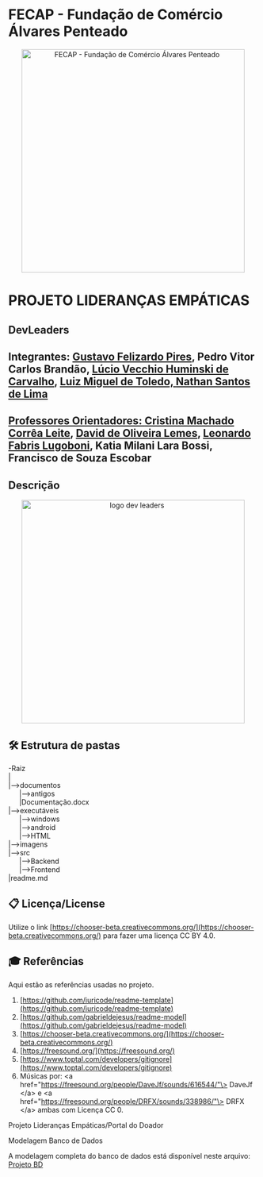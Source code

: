 # FECAP - Fundação de Comércio Álvares Penteado

<p align="center">
<a href= "https://www.fecap.br/"><img src="https://encrypted-tbn0.gstatic.com/images?q=tbn:ANd9GcRhZPrRa89Kma0ZZogxm0pi-tCn_TLKeHGVxywp-LXAFGR3B1DPouAJYHgKZGV0XTEf4AE&usqp=CAU" alt="FECAP - Fundação de Comércio Álvares Penteado" border="0" width="450" height="450"></a>
</p>

# PROJETO LIDERANÇAS EMPÁTICAS

## DevLeaders

## Integrantes: <a href="https://www.linkedin.com/in/gustavo-pires0/">Gustavo Felizardo Pires</a>, Pedro Vitor Carlos Brandão, <a href="https://www.linkedin.com/in/lucio-vecchio/">Lúcio Vecchio Huminski de Carvalho</a>, <a href="https://www.linkedin.com/in/luiz-miguel-de-toledo-b35701351/?utm_source=share&utm_campaign=share_via&utm_content=profile&utm_medium=ios_app"> Luiz Miguel de Toledo, <a href="https://www.linkedin.com/in/nathan-santos-de-lima-aa5401355/"> Nathan Santos de Lima

## Professores Orientadores: <a href="https://www.linkedin.com/in/cristina-machado-corr%C3%AAa-leite-630309160/">Cristina Machado Corrêa Leite</a>, <a href="https://www.linkedin.com/in/dolemes/">David de Oliveira Lemes</a>, <a href="https://www.linkedin.com/in/leonardo-fabris-lugoboni-a3369416/">Leonardo Fabris Lugoboni</a>, Katia Milani Lara Bossi, Francisco de Souza Escobar

## Descrição

<p align="center">
<img width="450" height="450" alt="logo dev leaders" src="https://github.com/user-attachments/assets/0565a7c5-2df8-4aa2-9f4c-e82369d371cf" />


## 🛠 Estrutura de pastas

-Raiz<br>
|<br>
|-->documentos<br>
  &emsp;|-->antigos<br>
  &emsp;|Documentação.docx<br>
|-->executáveis<br>
  &emsp;|-->windows<br>
  &emsp;|-->android<br>
  &emsp;|-->HTML<br>
|-->imagens<br>
|-->src<br>
  &emsp;|-->Backend<br>
  &emsp;|-->Frontend<br>
|readme.md<br>


## 📋 Licença/License

Utilize o link [https://chooser-beta.creativecommons.org/](https://chooser-beta.creativecommons.org/) para fazer uma licença CC BY 4.0.

## 🎓 Referências

Aqui estão as referências usadas no projeto.

1.  [https://github.com/iuricode/readme-template](https://github.com/iuricode/readme-template)
2.  [https://github.com/gabrieldejesus/readme-model](https://github.com/gabrieldejesus/readme-model)
3.  [https://chooser-beta.creativecommons.org/](https://chooser-beta.creativecommons.org/)
4.  [https://freesound.org/](https://freesound.org/)
5.  [https://www.toptal.com/developers/gitignore](https://www.toptal.com/developers/gitignore)
6.  Músicas por: \<a href="https://freesound.org/people/DaveJf/sounds/616544/"\> DaveJf \</a\> e \<a href="https://freesound.org/people/DRFX/sounds/338986/"\> DRFX \</a\> ambas com Licença CC 0.

Projeto Lideranças Empáticas/Portal do Doador


Modelagem Banco de Dados

 A modelagem completa do banco de dados está disponível neste arquivo: [Projeto BD](./src/Entrega%201/BD/README.md)
